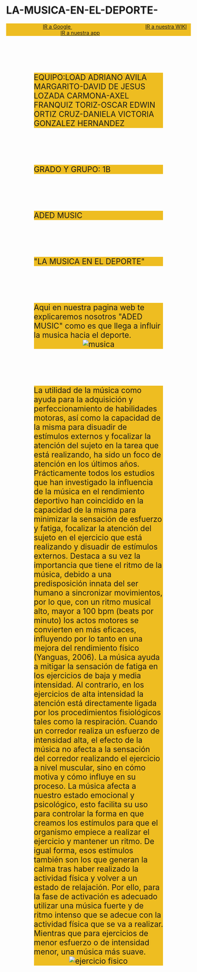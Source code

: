 # LA-MUSICA-EN-EL-DEPORTE-
<!DOCTYPE html>
<html>

<head> 
 <title> Aded music </title> 
  
 <style> 
     nav {
      width: 100%;
      text-align: center;
      background-color:#EEBD21;
     }
     label  {
       padding:100px;
       font-side: 3.5em;  
     }

     body {
       background-image: url(https://orux.tv/wp-content/uploads/2020/08/musica.jpg); 
       background-attachment:fixed;  
       }
 
       section {
        background-color:#EEBD21;
        width: 70%;
        margin: auto;
        margin-top:100px;
        font-size: 1.5em;
       }      
 </style>
</head>

<body>
 <nav>
    <label> <a target="_blank"href="https://www.google.com/"> IR a Google  </a> </label>
    <label> <a target="_blank"href="https://sites.google.com/maximoserdan.edu.mx/hdadedmusic/inicio"> IR a nuestra WIKI </a> </label>
    <label> <a target="_blank"href="http://mobincube.mobi/E1FAUI"> IR a nuestra app</a> </label>
 </nav>

  <section>
EQUIPO:LOAD ADRIANO AVILA MARGARITO-DAVID DE JESUS LOZADA CARMONA-AXEL FRANQUIZ TORIZ-OSCAR EDWIN ORTIZ CRUZ-DANIELA VICTORIA GONZALEZ HERNANDEZ 
  </section>

   <section>
GRADO Y GRUPO: 1B
   </section>

  <section>
ADED MUSIC 
  </section>

  <section>
"LA MUSICA EN EL DEPORTE"

  </section>

  <section>
Aqui en nuestra pagina web te explicaremos nosotros "ADED MUSIC" como es que llega a influir la musica hacia el deporte.

   <div style="text-align:center;">
    <img stlyle="width: 150px;"src="https://originalmusic.es/wp-content/uploads/Musica-Deporte-Psicologia-3.jpg" alt="musica" />
   </div>
  

  </section>

  <section>
La utilidad de la música como ayuda para la adquisición y perfeccionamiento de habilidades motoras, así como la capacidad de la misma para disuadir de estímulos externos y focalizar la atención del sujeto en la tarea que está realizando, ha sido un foco de atención en los últimos años. Prácticamente todos los estudios que han investigado la influencia de la
música en el rendimiento deportivo han coincidido en la capacidad de la misma
para minimizar la sensación de esfuerzo y fatiga, focalizar la atención del sujeto
en el ejercicio que está realizando y disuadir de estímulos externos. Destaca a
su vez la importancia que tiene el ritmo de la música, debido a una predisposición
innata del ser humano a sincronizar movimientos, por lo que, con un ritmo
musical alto, mayor a 100 bpm (beats por minuto) los actos motores se
convierten en más eficaces, influyendo por lo tanto en una mejora del
rendimiento físico (Yanguas, 2006). 
La música ayuda a mitigar la sensación de fatiga en los ejercicios de baja y media intensidad. Al contrario, en los ejercicios de alta intensidad la atención está directamente ligada por los procedimientos fisiológicos tales como la respiración.
Cuando un corredor realiza un esfuerzo de intensidad alta, el efecto de la música no afecta a la sensación del corredor realizando el ejercicio a nivel muscular, sino en cómo motiva y cómo influye en su proceso.
La música afecta a nuestro estado emocional y psicológico, esto facilita su uso para controlar la forma en que creamos los estímulos para que el organismo empiece a realizar el ejercicio y mantener un ritmo. De igual forma, esos estímulos también son los que generan la calma tras haber realizado la actividad física y volver a un estado de relajación.
Por ello, para la fase de activación es adecuado utilizar una música fuerte y de ritmo intenso que se adecue con la actividad física que se va a realizar. Mientras que para ejercicios de menor esfuerzo o de intensidad menor, una música más suave.

  <div style="text-align: center;">
    <img style"width:150px;src="https://evolvedwear.com/wp-content/uploads/2021/06/estudio-musica-deporte-1.jpg"alt="ejercicio fisico"/>

  </div>
  
  </section>
</body>

</html
